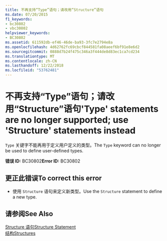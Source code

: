 ```yaml
---
title: 不再支持“Type”语句；请改用“Structure”语句
ms.date: 07/20/2015
f1_keywords:
- bc30802
- vbc30802
helpviewer_keywords:
- BC30802
ms.assetid: 611592db-ef46-46de-ba93-3fc7e2794e8a
ms.openlocfilehash: 4d62762fc69cbcf844581fa08aeef6bf91e8e6d2
ms.sourcegitcommit: 0888d7b24f475c346a3f444de8d83ec1ca7cd234
ms.translationtype: MT
ms.contentlocale: zh-CN
ms.lasthandoff: 12/22/2018
ms.locfileid: "53762481"
---
```

# <a name="type-statements-are-no-longer-supported-use-structure-statements-instead"></a><span data-ttu-id="1094a-102">不再支持“Type”语句；请改用“Structure”语句</span><span class="sxs-lookup"><span data-stu-id="1094a-102">'Type' statements are no longer supported; use 'Structure' statements instead</span></span>
<span data-ttu-id="1094a-103">`Type` 关键字不能再用于定义用户定义的类型。</span><span class="sxs-lookup"><span data-stu-id="1094a-103">The `Type` keyword can no longer be used to define user-defined types.</span></span>  
  
 <span data-ttu-id="1094a-104">**错误 ID:** BC30802</span><span class="sxs-lookup"><span data-stu-id="1094a-104">**Error ID:** BC30802</span></span>  
  
## <a name="to-correct-this-error"></a><span data-ttu-id="1094a-105">更正此错误</span><span class="sxs-lookup"><span data-stu-id="1094a-105">To correct this error</span></span>  
  
-   <span data-ttu-id="1094a-106">使用 `Structure` 语句来定义新类型。</span><span class="sxs-lookup"><span data-stu-id="1094a-106">Use the `Structure` statement to define a new type.</span></span>  
  
## <a name="see-also"></a><span data-ttu-id="1094a-107">请参阅</span><span class="sxs-lookup"><span data-stu-id="1094a-107">See Also</span></span>  
 [<span data-ttu-id="1094a-108">Structure 语句</span><span class="sxs-lookup"><span data-stu-id="1094a-108">Structure Statement</span></span>](../../visual-basic/language-reference/statements/structure-statement.md)  
 [<span data-ttu-id="1094a-109">结构</span><span class="sxs-lookup"><span data-stu-id="1094a-109">Structures</span></span>](../../visual-basic/programming-guide/language-features/data-types/structures.md)
